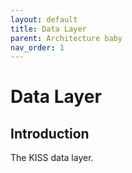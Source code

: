 ```yaml
---
layout: default
title: Data Layer
parent: Architecture baby
nav_order: 1
---
```


# Data Layer

## Introduction

The KISS data layer.
